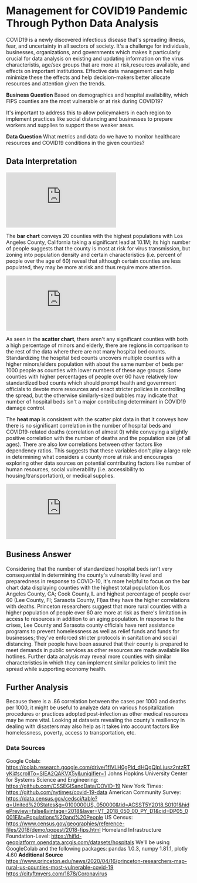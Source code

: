 # Management for COVID19 Pandemic Through Python Data Analysis
COVID19 is a newly discovered infectious disease that's spreading illness, fear, and uncertainty in all sectors of society. 
It's a challenge for individuals, businesses, organizations, and governments which makes it particularly crucial for data analysis on existing and updating information on the virus characteristis, age/sex groups that are more at risk,resources available, and effects on important institutions. 
Effective data management can help minimize these the effects and help decision-makers better allocate resources and attention given the trends. 

**Business Question**
Based on demographics and hospital availability, which FIPS counties are the most vulnerable or at risk during COVID19?

It's important to address this to allow policymakers in each region to implement practices like social distancing and businesses to prepare workers and supplies to support these weaker areas. 

**Data Question**
What metrics and data do we have to monitor healthcare resources and COVID19 conditions in the given counties?

## Data Interpretation
![](https://github.com/vtran24/Python_COVID19/blob/master/Bar_Tot_Pop.html)

The **bar chart** conveys 20 counties with the highest populations with Los Angeles County, California taking a significant lead at 10.1M; its high number of people suggests that the county is most at risk for virus transmission, but zoning into population density and certain characteristics (i.e. percent of people over the age of 60) reveal that although certain counties are less populated, they may be more at risk and thus require more attention. 

![](https://github.com/vtran24/Python_COVID19/blob/master/bar_covid19_over60-2.html)


As seen in the **scatter chart**, there aren't any significant counties with both a high percentage of minors and elderly, there are regions in comparison to the rest of the data where there are not many hospital bed counts. Standardizing the hospital bed counts uncovers multiple counties with a higher minors/elders population with about the same number of beds per 1000 people as counties with lower numbers of these age groups. Some counties with higher percentages of people over 60 have relatively low standardized bed counts which should prompt health and government officials to devote more resources and enact stricter policies in controlling the spread, but the otherwise similarly-sized bubbles may indicate that number of hospital beds isn't a major contributing determinant in COVID19 damage control. 

The **heat map** is consistent with the scatter plot data in that it conveys how there is no significant correlation in the number of hospital beds and COVID19-related deaths (correlation of almost 0) while conveying a slightly positive correlation with the number of deaths and the population size (of all ages). There are also low correlations between other factors like dependency ratios. This suggests that these variables don't play a large role in determining what considers a county more at risk and encourages exploring other data sources on potential contributing factors like number of human resources, social vulnerability (i.e. accessibility to housing/transportation), or medical supplies. 

![](https://github.com/vtran24/Python_COVID19/blob/master/covid_heatmap-2.html)

## Business Answer
Considering that the number of standardized hospital beds isn't very consequential in determining the county's vulnerability level and preparedness in response to COVID-10, it's more helpful to focus on the bar chart data displaying counties with the highest total population (Los Angeles County, CA; Cook County,IL and highest percentage of people over 60 (Lee County, Fl; Sarasota County, Fl)as they have the higher correlations with deaths. Princeton researchers suggest that more rural counties with a higher population of people over 60 are more at risk as there's limitation in access to resources in addition to an aging population. In response to the crises, Lee County and Sarasota county officials have rent assistance programs to prevent homelessness as well as relief funds and funds for businesses; they've enforced stricter protocols in sanitation and social distancing. Their people have been assured that their county is prepared to meet demands in public services as other resources are made available like hotlines. Further data analysis may reveal more counties with similar characteristics in which they can implement similar policies to limit the spread while supporting economy health. 

## Further Analysis
Because there is a .86 correlation between the cases per 1000 and deaths per 1000, it might be useful to analyze data on various hospitalization procedures or practices adopted post-infection as other medical resources may be more vital. Looking at datasets revealing the county's resiliency in dealing with disasters may also help as it takes into account factors like homelessness, poverty, access to transportation, etc. 

### Data Sources
Google Colab: https://colab.research.google.com/drive/1fIVLH0gPid_dHQgQIpLjusz2ntzRTyKi#scrollTo=SIEA2QAKVX5y&uniqifier=1
Johns Hopkins University Center for Systems Science and Engineering: https://github.com/CSSEGISandData/COVID-19
New York Times: https://github.com/nytimes/covid-19-data
American Community Survey: https://data.census.gov/cedsci/table?q=United%20States&g=0100000US,.050000&tid=ACSST5Y2018.S0101&hidePreview=false&vintage=2018&layer=VT_2018_050_00_PY_D1&cid=DP05_0001E&t=Populations%20and%20People
US Census: https://www.census.gov/geographies/reference-files/2018/demo/popest/2018-fips.html
Homeland Infrastructure Foundation-Level: https://hifld-geoplatform.opendata.arcgis.com/datasets/hospitals
We'll be using GoogleColab and the following packages: pandas 1.0.3, numpy 1.81.1, plotly 4.60
**Additional Source** https://www.princeton.edu/news/2020/04/16/princeton-researchers-map-rural-us-counties-most-vulnerable-covid-19
https://cityftmyers.com/1878/Coronavirus
